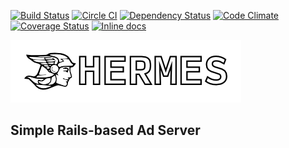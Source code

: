 [![Build Status](https://travis-ci.org/vforge/hermes.svg)](https://travis-ci.org/vforge/hermes)
[![Circle CI](https://circleci.com/gh/vforge/hermes.svg?style=svg)](https://circleci.com/gh/vforge/hermes)
[![Dependency Status](https://gemnasium.com/vforge/hermes.svg)](https://gemnasium.com/vforge/hermes)
[![Code Climate](https://codeclimate.com/github/vforge/hermes.svg)](https://codeclimate.com/github/vforge/hermes)
[![Coverage Status](https://img.shields.io/coveralls/vforge/hermes.svg)](https://coveralls.io/r/vforge/hermes)
[![Inline docs](http://inch-ci.org/github/vforge/hermes.svg?branch=master)](http://inch-ci.org/github/vforge/hermes)

![Hermes](https://raw.githubusercontent.com/vforge/hermes/master/app/assets/images/logo-100.png)

## Simple Rails-based Ad Server

